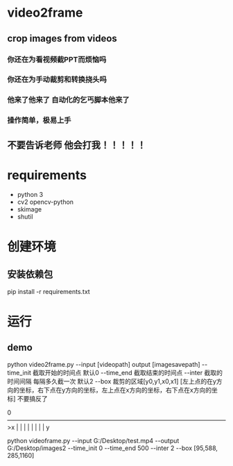 # video2frame
## crop images from videos
### 你还在为看视频截PPT而烦恼吗
 ### 你还在为手动裁剪和转换挠头吗
  ### 他来了他来了  自动化的乞丐脚本他来了
   ### 操作简单，极易上手
   ## 不要告诉老师 他会打我！！！！！

# requirements
- python 3
- cv2  opencv-python
- skimage
- shutil

# 创建环境
## 安装依赖包
pip install -r requirements.txt


# 运行
## demo 
python video2frame.py --input [videopath] output [imagesavepath] --time_init 截取开始的时间点 默认0  --time_end 截取结束的时间点 --inter 截取的时间间隔 每隔多久截一次 默认2 --box 裁剪的区域[y0,y1,x0,x1] [左上点的在y方向的坐标，右下点在y方向的坐标，左上点在x方向的坐标，右下点在x方向的坐标]  不要搞反了

0————————————————————————————————————>x
|
|
|
|
|
|
|
|
y

python videoframe.py --input G:/Desktop/test.mp4 --output G:/Desktop/images2 --time_init 0 --time_end 500 --inter 2 --box [95,588, 285,1160]
